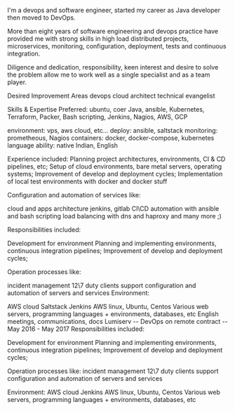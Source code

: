 I'm a devops and software engineer, started my career as Java developer then moved to DevOps.

More than eight years of software engineering and devops practice have provided me with strong skills in high load distributed projects, microservices, monitoring, configuration, deployment, tests and continuous integration.

Diligence and dedication, responsibility, keen interest and desire to solve the problem allow me to work well as a single specialist and as a team player.

Desired Improvement Areas
devops
cloud architect
technical evangelist


Skills & Expertise
Preferred: ubuntu, coer Java, ansible, Kubernetes, Terraform, Packer, Bash scripting, Jenkins, Nagios, AWS, GCP

environment: vps, aws cloud, etc...
deploy: ansible, saltstack
monitoring: prometheous, Nagios
containers: docker, docker-compose, kubernetes
language ability: native Indian, English

Experience included: Planning project architectures, environments, CI & CD pipelines, etc;
Setup of cloud environments, bare metal servers, operating systems;
Improvement of develop and deployment cycles;
Implementation of local test environments with docker and docker stuff

Configuration and automation of services like:

cloud and apps architecture
jenkins, gitlab CI\CD
automation with ansible and bash scripting 
load balancing with dns and haproxy and many more ;)


Responsibilities included:

Development for environment
Planning and implementing environments, continuous integration pipelines;
Improvement of develop and deployment cycles;


Operation processes like:

incident management
12\7 duty clients support
configuration and automation of servers and services
Environment:

AWS cloud
Saltstack
Jenkins
AWS linux, Ubuntu, Centos
Various web servers, programming languages + environments, databases, etc
English meetings, communications, docs
Lumiserv -- DevOps on remote contract -- May 2016 - May 2017
Responsibilities included:

Development for environment
Planning and implementing environments, continuous integration pipelines;
Improvement of develop and deployment cycles;


Operation processes like:
incident management
12\7 duty clients support
configuration and automation of servers and services


Environment:
AWS cloud
Jenkins
AWS linux, Ubuntu, Centos
Various web servers, programming languages + environments, databases, etc


















































<!---
harshadwathulkar/harshadwathulkar is a ✨ special ✨ repository because its `README.md` (this file) appears on your GitHub profile.
You can click the Preview link to take a look at your changes.
--->
